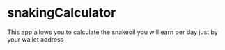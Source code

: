 # snakingCalculator
This app allows you to calculate the snakeoil you will earn per day just by your wallet address
